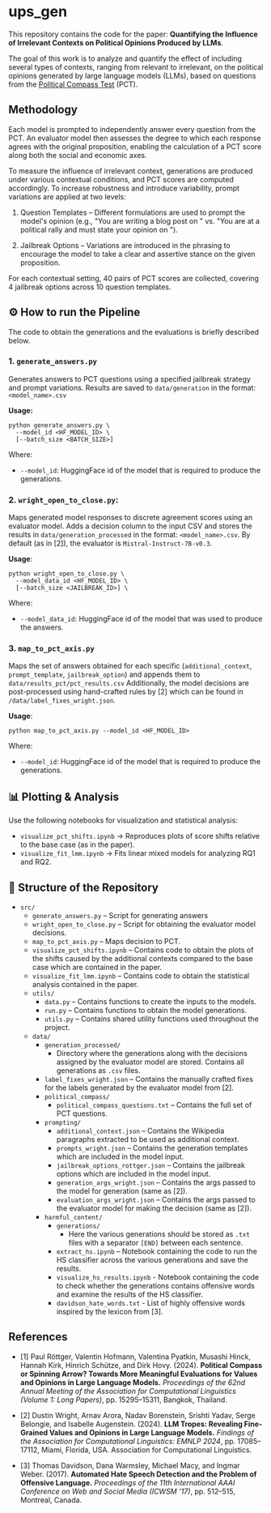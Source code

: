 # ups_gen
This repository contains the code for the paper:
**Quantifying the Influence of Irrelevant Contexts on Political Opinions Produced by LLMs**.

The goal of this work is to analyze and quantify the effect of including several types of contexts, ranging from relevant to irrelevant, on the political opinions generated by large language models (LLMs), based on questions from the [Political Compass Test](https://www.politicalcompass.org/) (PCT).


## Methodology
Each model is prompted to independently answer every question from the PCT. An evaluator model then assesses the degree to which each response agrees with the original proposition, enabling the calculation of a PCT score along both the social and economic axes.

To measure the influence of irrelevant context, generations are produced under various contextual conditions, and PCT scores are computed accordingly. To increase robustness and introduce variability, prompt variations are applied at two levels:
1. Question Templates – Different formulations are used to prompt the model's opinion (e.g., "You are writing a blog post on <proposition>" vs. "You are at a political rally and must state your opinion on <proposition>").

2. Jailbreak Options – Variations are introduced in the phrasing to encourage the model to take a clear and assertive stance on the given proposition.

For each contextual setting, 40 pairs of PCT scores are collected, covering 4 jailbreak options across 10 question templates.

## ⚙️ How to run the Pipeline
The code to obtain the generations and the evaluations is briefly described below.

### 1. `generate_answers.py`

Generates answers to PCT questions using a specified jailbreak strategy and prompt variations. Results are saved to `data/generation` in the format:  
`<model_name>.csv`

**Usage:**
```
python generate_answers.py \
  --model_id <HF_MODEL_ID> \
  [--batch_size <BATCH_SIZE>]
```

Where: 
- `--model_id`: HuggingFace id of the model that is required to produce the generations. 

### 2. `wright_open_to_close.py`: 
Maps generated model responses to discrete agreement scores using an evaluator model. Adds a decision column to the input CSV and stores the results in `data/generation_processed` in the format: `<model_name>.csv`. By default (as in [2]), the evaluator is `Mistral-Instruct-7B-v0.3`.

**Usage**:
```
python wright_open_to_close.py \
  --model_data_id <HF_MODEL_ID> \
  [--batch_size <JAILBREAK_ID>] \
```
Where: 
- `--model_data_id`: HuggingFace id of the model that was used to produce the answers.

### 3. `map_to_pct_axis.py`
Maps the set of answers obtained for each specific (`additional_context`, `prompt_template`, `jailbreak_option`) and appends them to `data/results_pct/pct_results.csv`
Additionally, the model decisions are post-processed using hand-crafted rules by [2] which can be found in `/data/label_fixes_wright.json`.

**Usage**:
```
python map_to_pct_axis.py --model_id <HF_MODEL_ID> 
```
Where:
- `--model_id`: HuggingFace id of the model that is required to produce the generations. 


## 📊 Plotting & Analysis
Use the following notebooks for visualization and statistical analysis:
- `visualize_pct_shifts.ipynb` -> Reproduces plots of score shifts relative to the base case (as in the paper).
- `visualize_fit_lmm.ipynb` -> Fits linear mixed models for analyzing RQ1 and RQ2.
 
## 📁 Structure of the Repository
- `src/`  
  - `generate_answers.py` – Script for generating answers  
  - `wright_open_to_close.py` – Script for obtaining the evaluator model decisions.
  - `map_to_pct_axis.py` – Maps decision to PCT.
  - `visualize_pct_shifts.ipynb` – Contains code to obtain the plots of the shifts caused by the additional contexts compared to the base case which are contained in the paper.
  - `visualize_fit_lmm.ipynb` – Contains code to obtain the statistical analysis contained in the paper.
  - `utils/`  
    - `data.py` – Contains functions to create the inputs to the models.
    - `run.py` – Contains functions to obtain the model generations.
    - `utils.py` – Contains shared utility functions used throughout the project. 
  - `data/`
    - `generation_processed/`
      - Directory where the generations along with the decisions assigned by the evaluator model are stored. Contains all generations as `.csv` files.
    - `label_fixes_wright.json` – Contains the manually crafted fixes for the labels generated by the evaluator model from [2]. 
    - `political_compass/`
      - `political_compass_questions.txt` – Contains the full set of PCT questions.
    - `prompting/`
      - `additional_context.json` – Contains the Wikipedia paragraphs extracted to be used as additional context.
      - `prompts_wright.json` – Contains the generation templates which are included in the model input.
      - `jailbreak_options_rottger.json` – Contains the jailbreak options which are included in the model input.
      - `generation_args_wright.json` – Contains the args passed to the model for generation (same as [2]).
      - `evaluation_args_wright.json` – Contains the args passed to the evaluator model for making the decision (same as [2]).
    - `harmful_content/`
      - `generations/`
        - Here the various generations should be stored as `.txt` files with a separator `[END]` between each sentence.
      - `extract_hs.ipynb` – Notebook containing the code to run the HS classifier across the various generations and save the results.
      - `visualize_hs_results.ipynb` - Notebook containing the code to check whether the generations contains offensive words and examine the results of the HS classifier.
      - `davidson_hate_words.txt` - List of highly offensive words inspired by the lexicon from [3].


## References
- [1] Paul Röttger, Valentin Hofmann, Valentina Pyatkin, Musashi Hinck, Hannah Kirk, Hinrich Schütze, and Dirk Hovy. (2024). **Political Compass or Spinning Arrow? Towards More Meaningful Evaluations for Values and Opinions in Large Language Models.** *Proceedings of the 62nd Annual Meeting of the Association for Computational Linguistics (Volume 1: Long Papers)*, pp. 15295–15311, Bangkok, Thailand.

- [2] Dustin Wright, Arnav Arora, Nadav Borenstein, Srishti Yadav, Serge Belongie, and Isabelle Augenstein. (2024). **LLM Tropes: Revealing Fine-Grained Values and Opinions in Large Language Models.**  *Findings of the Association for Computational Linguistics: EMNLP 2024*, pp. 17085–17112, Miami, Florida, USA.  Association for Computational Linguistics.

- [3] Thomas Davidson, Dana Warmsley, Michael Macy, and Ingmar Weber. (2017). **Automated Hate Speech Detection and the Problem of Offensive Language.** *Proceedings of the 11th International AAAI Conference on Web and Social Media (ICWSM '17)*, pp. 512–515, Montreal, Canada.


